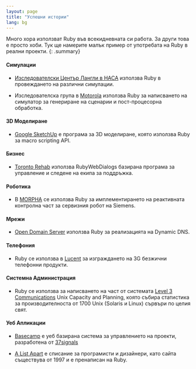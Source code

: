 ```yaml
---
layout: page
title: "Успешни истории"
lang: bg
---
```


Много хора използват Ruby във всекидневната си работа. За други това е
просто хоби. Тук ще намерите малък пример от употребата на Ruby в реални
проекти.
{: .summary}

#### Симулации

* [Изследователски Център Лангли в НАСА][1] използва Ruby в провеждането
  на различни симулации.

* Изследователска група в [Motorola][2] използва Ruby за написването на
  симулатор за генериране на сценарии и пост-процесорна обработка.

#### 3D Моделиране

* [Google SketchUp][3] е програма за 3D моделиране, която използва Ruby
  за macro scripting API.

#### Бизнес

* [Toronto Rehab][4] използва RubyWebDialogs базирана програма за
  управление и следене на екипа за поддръжка.

#### Роботика

* В [MORPHA][5] се използва Ruby за имплементирането на реактивната
  контролна част за сервизния робот на Siemens.

#### Мрежи

* [Open Domain Server][6] използва Ruby за реализацията на Dynamic DNS.

#### Телефония

* Ruby се използва в [Lucent][7] за изграждането на 3G безжични
  телефонни продукти.

#### Системна Администрация

* Ruby се използва за написването на част от системата [Level 3
  Communications][8] Unix Capacity and Planning, която събира статистика
  за производителноста от 1700 Unix (Solaris и Linux) сървъри по целия
  свят.

#### Уеб Апликации

* [Basecamp][9] е уеб базирана система за управлението на проекти,
  разработена от [37signals][10]

* [A List Apart][11] е списание за програмисти и дизайнери, като сайта
  съществува от 1997 и е пренаписан на Ruby.


[1]: http://www.larc.nasa.gov/
[2]: http://www.motorola.com
[3]: http://www.sketchup.com/
[4]: http://www.torontorehab.com
[5]: http://www.morpha.de/php_e/index.php3
[6]: http://ods.org/
[7]: http://www.lucent.com/
[8]: http://www.level3.com/
[9]: http://www.basecamphq.com
[10]: http://www.37signals.com
[11]: http://www.alistapart.com
